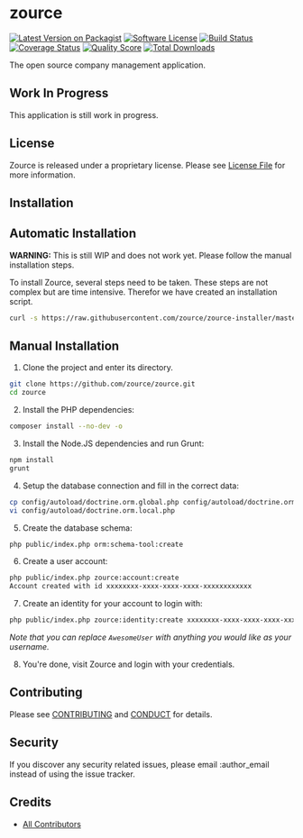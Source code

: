 # zource

[![Latest Version on Packagist][ico-version]][link-packagist]
[![Software License][ico-license]](LICENSE)
[![Build Status][ico-travis]][link-travis]
[![Coverage Status][ico-scrutinizer]][link-scrutinizer]
[![Quality Score][ico-code-quality]][link-code-quality]
[![Total Downloads][ico-downloads]][link-downloads]

The open source company management application.

## Work In Progress

This application is still work in progress.

## License

Zource is released under a proprietary license.
Please see [License File](LICENSE.md) for more information.

## Installation

## Automatic Installation

**WARNING:** This is still WIP and does not work yet. Please follow the manual installation steps. 

To install Zource, several steps need to be taken. These steps are not 
complex but are time intensive. Therefor we have created an installation 
script.
 
```bash
curl -s https://raw.githubusercontent.com/zource/zource-installer/master/install.sh | sudo bash
```

## Manual Installation

1. Clone the project and enter its directory.

 ```bash
 git clone https://github.com/zource/zource.git
 cd zource
 ```

2. Install the PHP dependencies:

 ```bash
 composer install --no-dev -o
 ```

3. Install the Node.JS dependencies and run Grunt:

 ```bash
 npm install
 grunt
 ```

4. Setup the database connection and fill in the correct data:

 ```bash
 cp config/autoload/doctrine.orm.global.php config/autoload/doctrine.orm.local.php
 vi config/autoload/doctrine.orm.local.php
 ```

5. Create the database schema:

 ```bash
 php public/index.php orm:schema-tool:create
 ```

6. Create a user account:

 ```bash
 php public/index.php zource:account:create
 Account created with id xxxxxxxx-xxxx-xxxx-xxxx-xxxxxxxxxxxx
 ```

7. Create an identity for your account to login with:

 ```bash
 php public/index.php zource:identity:create xxxxxxxx-xxxx-xxxx-xxxx-xxxxxxxxxxxx username AwesomeUser
 ```
 *Note that you can replace `AwesomeUser` with anything you would like as your username.*

8. You're done, visit Zource and login with your credentials.

## Contributing

Please see [CONTRIBUTING](CONTRIBUTING.md) and [CONDUCT](CONDUCT.md) for details.

## Security

If you discover any security related issues, please email :author_email instead of using the issue tracker.

## Credits

- [All Contributors][link-contributors]

[ico-version]: https://img.shields.io/packagist/v/zource/zource.svg?style=flat-square
[ico-license]: https://img.shields.io/badge/license-proprietary-brightgreen.svg?style=flat-square
[ico-travis]: https://img.shields.io/travis/zource/zource/master.svg?style=flat-square
[ico-scrutinizer]: https://img.shields.io/scrutinizer/coverage/g/zource/zource.svg?style=flat-square
[ico-code-quality]: https://img.shields.io/scrutinizer/g/zource/zource.svg?style=flat-square
[ico-downloads]: https://img.shields.io/packagist/dt/zource/zource.svg?style=flat-square

[link-packagist]: https://packagist.org/packages/zource/zource
[link-travis]: https://travis-ci.org/zource/zource
[link-scrutinizer]: https://scrutinizer-ci.com/g/zource/zource/code-structure
[link-code-quality]: https://scrutinizer-ci.com/g/zource/zource
[link-downloads]: https://packagist.org/packages/zource/zource
[link-contributors]: ../../contributors
